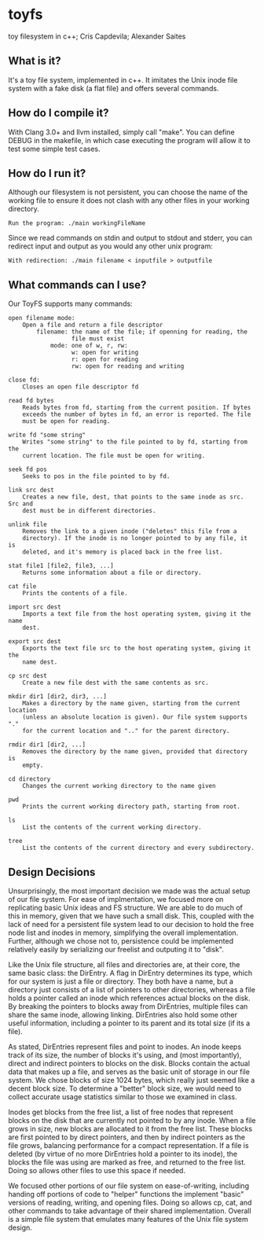 toyfs
=====

toy filesystem in c++;
Cris Capdevila;
Alexander Saites


What is it?
-----------
It's a toy file system, implemented in c++. It imitates the Unix inode file
system with a fake disk (a flat file) and offers several commands.

How do I compile it?
--------------------
With Clang 3.0+ and llvm installed, simply call "make". You can define DEBUG
in the makefile, in which case executing the program will allow it to test
some simple test cases.

How do I run it?
----------------
Although our filesystem is not persistent, you can choose the name of the
working file to ensure it does not clash with any other files in your working
directory.

    Run the program: ./main workingFileName

Since we read commands on stdin and output to stdout and stderr, you can 
redirect input and output as you would any other unix program:
    
    With redirection: ./main filename < inputfile > outputfile

What commands can I use?
------------------------
Our ToyFS supports many commands:

    open filename mode:
        Open a file and return a file descriptor
            filename: the name of the file; if openning for reading, the 
                      file must exist
                mode: one of w, r, rw:
                      w: open for writing
                      r: open for reading
                      rw: open for reading and writing
    
    close fd:
        Closes an open file descriptor fd

    read fd bytes
        Reads bytes from fd, starting from the current position. If bytes
        exceeds the number of bytes in fd, an error is reported. The file
        must be open for reading.

    write fd "some string"
        Writes "some string" to the file pointed to by fd, starting from the
        current location. The file must be open for writing.

    seek fd pos
        Seeks to pos in the file pointed to by fd.

    link src dest
        Creates a new file, dest, that points to the same inode as src. Src and
        dest must be in different directories.

    unlink file
        Removes the link to a given inode ("deletes" this file from a 
        directory). If the inode is no longer pointed to by any file, it is
        deleted, and it's memory is placed back in the free list.

    stat file1 [file2, file3, ...]
        Returns some information about a file or directory.

    cat file
        Prints the contents of a file.

    import src dest
        Imports a text file from the host operating system, giving it the name
        dest.

    export src dest
        Exports the text file src to the host operating system, giving it the
        name dest.

    cp src dest
        Create a new file dest with the same contents as src.

    mkdir dir1 [dir2, dir3, ...]
        Makes a directory by the name given, starting from the current location
        (unless an absolute location is given). Our file system supports "."
        for the current location and ".." for the parent directory.

    rmdir dir1 [dir2, ...]
        Removes the directory by the name given, provided that directory is
        empty.

    cd directory
        Changes the current working directory to the name given

    pwd
        Prints the current working directory path, starting from root.

    ls
        List the contents of the current working directory.

    tree
        List the contents of the current directory and every subdirectory.


Design Decisions
----------------
Unsurprisingly, the most important decision we made was the actual setup of our
file system. For ease of implmentation, we focused more on replicating basic
Unix ideas and FS structure. We are able to do much of this in memory, given
that we have such a small disk. This, coupled with the lack of need for a 
persistent file system lead to our decision to hold the free node list and 
inodes in memory, simplifying the overall implementation. Further, although
we chose not to, persistence could be implemented relatively easily by 
serializing our freelist and outputing it to "disk". 

Like the Unix file structure, all files and directories are, at their core, the
same basic class: the DirEntry. A flag in DirEntry determines its type, which
for our system is just a file or directory. They both have a name, but a 
directory just consists of a list of pointers to other directories, whereas a
file holds a pointer called an inode which references actual blocks on the 
disk. By breaking the pointers to blocks away from DirEntries, multiple files
can share the same inode, allowing linking. DirEntries also hold some other
useful information, including a pointer to its parent and its total size (if
its a file).

As stated, DirEntries represent files and point to inodes. An inode keeps track
of its size, the number of blocks it's using, and (most importantly), direct
and indirect pointers to blocks on the disk. Blocks contain the actual data
that makes up a file, and serves as the basic unit of storage in our file
system. We chose blocks of size 1024 bytes, which really just seemed like a 
decent block size. To determine a "better" block size, we would need to collect
accurate usage statistics similar to those we examined in class.

Inodes get blocks from the free list, a list of free nodes that represent 
blocks on the disk that are currently not pointed to by any inode. When a file
grows in size, new blocks are allocated to it from the free list. These blocks
are first pointed to by direct pointers, and then by indirect pointers as the
file grows, balancing performance for a compact representation. If a file is
deleted (by virtue of no more DirEntries hold a pointer to its inode), the 
blocks the file was using are marked as free, and returned to the free list.
Doing so allows other files to use this space if needed.

We focused other portions of our file system on ease-of-writing, including 
handing off portions of code to "helper" functions the implement "basic"
versions of reading, writing, and opening files. Doing so allows cp, cat, 
and other commands to take advantage of their shared implementation. Overall
is a simple file system that emulates many features of the Unix file system
design.

